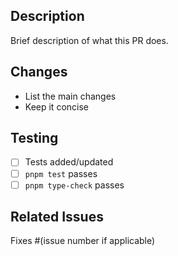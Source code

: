 ## Description
Brief description of what this PR does.

## Changes
- List the main changes
- Keep it concise

## Testing
- [ ] Tests added/updated
- [ ] `pnpm test` passes
- [ ] `pnpm type-check` passes

## Related Issues
Fixes #(issue number if applicable)
